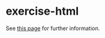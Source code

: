 # exercise-html

See [this page](https://browserbook.shift-js.info/chapters/parsing-html) for further information.
